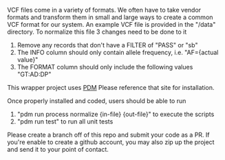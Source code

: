 VCF files come in a variety of formats.  We often have to take vendor formats and transform them in small and large ways to create a common VCF format for our system.  An example VCF file is provided in the "/data" directory.  To normalize this file 3 changes need to be done to it
1. Remove any records that don't have a FILTER of "PASS" or "sb"
1. The INFO column should only contain allele frequency, i.e. "AF={actual value}"
1. The FORMAT column should only include the following values "GT:AD:DP"

This wrapper project uses [PDM](https://pdm.fming.dev/latest/) Please reference that site for installation.  

Once properly installed and coded, users should be able to run
1. "pdm run process normalize {in-file} {out-file}" to execute the scripts
1. "pdm run test" to run all unit tests

Please create a branch off of this repo and submit your code as a PR.  If you're enable to create a github account, you may also zip up the project and send it to your point of contact.